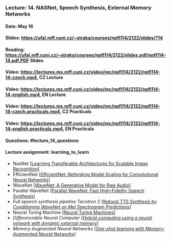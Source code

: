 ### Lecture: 14. NASNet, Speech Synthesis, External Memory Networks
#### Date: May 16
#### Slides: https://ufal.mff.cuni.cz/~straka/courses/npfl114/2122/slides/?14
#### Reading: https://ufal.mff.cuni.cz/~straka/courses/npfl114/2122/slides.pdf/npfl114-14.pdf,PDF Slides
#### Video: https://lectures.ms.mff.cuni.cz/video/rec/npfl114/2122/npfl114-14-czech.mp4, CZ Lecture
#### Video: https://lectures.ms.mff.cuni.cz/video/rec/npfl114/2122/npfl114-14-english.mp4, EN Lecture
#### Video: https://lectures.ms.mff.cuni.cz/video/rec/npfl114/2122/npfl114-14-czech.practicals.mp4, CZ Practicals
#### Video: https://lectures.ms.mff.cuni.cz/video/rec/npfl114/2122/npfl114-14-english.practicals.mp4, EN Practicals
#### Questions: #lecture_14_questions
#### Lecture assignment: learning_to_learn

- NasNet [[Learning Transferable Architectures for Scalable Image Recognition](https://arxiv.org/abs/1707.07012)]
- EfficientNet [[EfficientNet: Rethinking Model Scaling for Convolutional Neural Networks](https://arxiv.org/abs/1905.11946)]
- WaveNet [[WaveNet: A Generative Model for Raw Audio](https://arxiv.org/abs/1609.03499)]
- Parallel WaveNet [[Parallel WaveNet: Fast High-Fidelity Speech Synthesis](https://arxiv.org/abs/1711.10433)]
- _Full speech synthesis pipeline Tacotron 2 [[Natural TTS Synthesis by Conditioning WaveNet on Mel Spectrogram Predictions](https://arxiv.org/abs/1712.05884)]_
- Neural Turing Machine [[Neural Turing Machines](https://arxiv.org/abs/1410.5401)]
- _Differenciable Neural Computer [[Hybrid computing using a neural network with dynamic external memory](https://www.nature.com/articles/nature20101)]_
- _Memory Augmented Neural Networks [[One-shot learning with Memory-Augmented Neural Networks](https://arxiv.org/abs/1605.06065)]_
